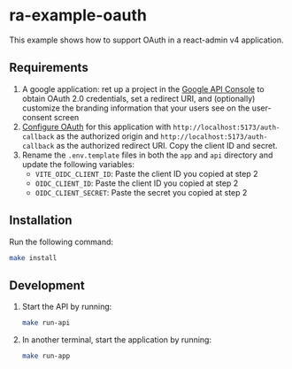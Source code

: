 # ra-example-oauth

This example shows how to support OAuth in a react-admin v4 application.

## Requirements

1. A google application: ret up a project in the [Google API Console](https://console.developers.google.com/) to obtain OAuth 2.0 credentials, set a redirect URI, and (optionally) customize the branding information that your users see on the user-consent screen
2. [Configure OAuth](https://developers.google.com/identity/openid-connect/openid-connect) for this application with `http://localhost:5173/auth-callback` as the authorized origin and `http://localhost:5173/auth-callback` as the authorized redirect URI. Copy the client ID and secret.
3. Rename  the `.env.template` files in both the `app` and `api` directory and update the following variables:
    - `VITE_OIDC_CLIENT_ID`: Paste the client ID you copied at step 2
    - `OIDC_CLIENT_ID`: Paste the client ID you copied at step 2
    - `OIDC_CLIENT_SECRET`: Paste the secret you copied at step 2

## Installation

Run the following command:

```sh
make install
```

## Development

1. Start the API by running:
    ```sh
    make run-api
    ```

2. In another terminal, start the application by running:
    ```sh
    make run-app
    ```
